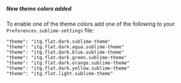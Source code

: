 ##### New theme colors added

To enable one of the theme colors add one of the following to your `Preferences.sublime-settings` file:

    "theme": "itg.flat.dark.sublime-theme"
    "theme": "itg.flat.dark.aqua.sublime-theme"
    "theme": "itg.flat.dark.blue.sublime-theme"
    "theme": "itg.flat.dark.green.sublime-theme"
    "theme": "itg.flat.dark.orange.sublime-theme"
    "theme": "itg.flat.dark.yellow.sublime-theme"
    "theme": "itg.flat.light.sublime-theme"